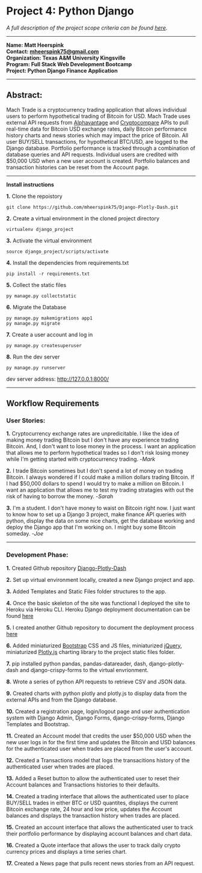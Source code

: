 # Project 4: Python Django

*A full description of the project scope criteria can be found [here](https://sites.google.com/view/reference-page/project-4).*

---
**Name:  Matt Heerspink**  
**Contact: mheerspink75@gmail.com**  
**Organization: Texas A&M University Kingsville**  
**Program:  Full Stack Web Development Bootcamp**  
**Project:  Python Django Finance Application**

---

## Abstract:  

Mach Trade is a cryptocurrency trading application that allows individual users to perform hypothetical trading of Bitcoin for USD.  Mach Trade uses external API requests from [Alphavantage](https://www.alphavantage.co/documentation/) and [Cryptocompare](https://min-api.cryptocompare.com/documentation) APIs to pull real-time data for Bitcoin USD exchange rates, daily Bitcoin performance history charts and news stories which may impact the price of Bitcoin. All user BUY/SELL transactions, for hypothetical BTC/USD, are logged to the Django database. Portfolio performance is tracked through a combination of database queries and API requests. Individual users are credited with $50,000 USD when a new user account is created. Portfolio balances and transaction histories can be reset from the Account page. 

---

**Install instructions**

**1.**  Clone the repoistory
```
git clone https://github.com/mheerspink75/Django-Plotly-Dash.git
```
**2.** Create a virtual environment in the cloned project directory
```
virtualenv django_project
```
**3.**  Activate the virtual environment
```
source django_project/scripts/activate
```
**4.**  Install the dependencies from requirements.txt
```
pip install -r requirements.txt
```
**5.**  Collect the static files
```
py manage.py collectstatic
```
**6.**  Migrate the Database
```
py manage.py makemigrations app1
py manage.py migrate
```
**7.** Create a user account and log in
```
py manage.py createsuperuser
```
**8.** Run the dev server
```
py manage.py runserver
```
dev server address:  http://127.0.0.1:8000/

---

## Workflow Requirements

### User Stories:

**1.** Cryptocurrency exchange rates are unpredicitable. I like the idea of making money trading Bitcoin but I don't have any experience trading Bitcoin. And, I don't want to lose money in the process. I want an application that allows me to perform hypothetical trades so I don't risk losing money while I'm getting started with cryptocurrency trading.
-*Mark*

**2.** I trade Bitcoin sometimes but I don't spend a lot of money on trading Bitcoin. I always wondered if I could make a million dollars trading Bitcoin. If I had $50,000 dollars to spend I would try to make a million on Bitcoin. I want an application that allows me to test my trading stratagies with out the risk of having to borrow the money.
-*Sarah* 

**3.** I'm a student. I don't have money to waist on Bitcoin right now.  I just want to know how to set up a Django 3 project, make finance API queries with python, display the data on some nice charts, get the database working and deploy the Django app that I'm working on. I might buy some Bitcoin someday. 
-*Joe*  

---

### Development Phase:

**1.** Created Github repository [Django-Plotly-Dash](https://github.com/mheerspink75/Django-Plotly-Dash)

**2.** Set up virtual environment locally, created a new Django project and app.

**3.** Added Templates and Static Files folder structures to the app.

**4.** Once the basic skeleton of the site was functional I deployed the site to Heroku via Heroku CLI. Heroku Django deployment documentation can be found [here](https://devcenter.heroku.com/categories/python-support)

**5.** I created another Github repository to document the deployment process [here](https://github.com/mheerspink75/herokudjangoapp-deployheroku)

**6.** Added miniaturized [Bootstrap](https://getbootstrap.com/docs/4.4/getting-started/download/) CSS and JS files, miniaturized [jQuery](https://jquery.com/download/), miniaturized [Plotly.js](https://plot.ly/javascript/getting-started/) charting library to the project static files folder.

**7.** pip installed python pandas, pandas-datareader, dash, django-plotly-dash and django-crispy-forms to the virtual envrionment.

**8.** Wrote a series of python API requests to retrieve CSV and JSON data.

**9.** Created charts with python plotly and plotly.js to display data from the external APIs and from the Django database.

**10.** Created a registration page, login/logout page and user authentication system with Django Admin, Django Forms, django-crispy-forms, Django Templates and Bootstrap.

**11.** Created an Account model that credits the user $50,000 USD when the new user logs in for the first time and updates the Bitcoin and USD balances for the authenticated user when trades are placed from the user's account.

**12.** Created a Transactions model that logs the transacitions history of the authenticated user when trades are placed.  

**13.** Added a Reset button to allow the authenticated user to reset their Account balances and Transactions histories to their defaults.

**14.** Created a trading interface that allows the authenticated user to place BUY/SELL trades in either BTC or USD quantites, displays the current Bitcoin exchange rate, 24 hour and low price, updates the Account balances and displays the transaction history when trades are placed.

**15.** Created an account interface that allows the authenticated user to track their portfolio performance by displaying account balances and chart data.

**16.** Created a Quote interface that allows the user to track daily crypto currency prices and displays a time series chart.

**17.** Created a News page that pulls recent news stories from an API request.

